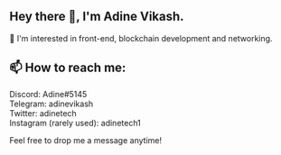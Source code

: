 ## Hey there 👋, I'm Adine Vikash.

👀 I'm interested in front-end, blockchain development and networking.

## 📫 How to reach me:

Discord: Adine#5145  
Telegram: adinevikash  
Twitter: adinetech  
Instagram (rarely used): adinetech1  

Feel free to drop me a message anytime!
